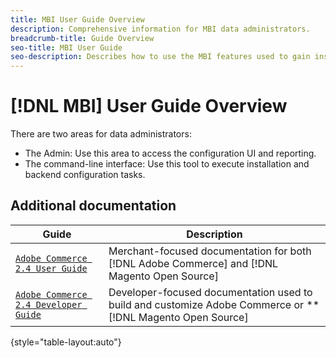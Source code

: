 ```yaml
---
title: MBI User Guide Overview
description: Comprehensive information for MBI data administrators.
breadcrumb-title: Guide Overview
seo-title: MBI User Guide
seo-description: Describes how to use the MBI features used to gain insights from Adobe Commerce or Magento Open Source data.
---
```

# [!DNL MBI] User Guide Overview

There are two areas for data administrators:

- The Admin: Use this area to access the configuration UI and reporting.
- The command-line interface: Use this tool to execute installation and backend configuration tasks.

## Additional documentation

| Guide | Description |
|------ | ----------- |
| [`Adobe Commerce 2.4 User Guide`](https://docs.magento.com/user-guide/) | Merchant-focused documentation for both [!DNL Adobe Commerce] and [!DNL Magento Open Source] |
| [`Adobe Commerce 2.4 Developer Guide`](https://devdocs.magento.com/) | Developer-focused documentation used to build and customize Adobe Commerce or **[!DNL Magento Open Source] |

{style="table-layout:auto"}


